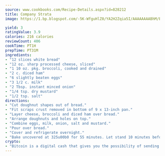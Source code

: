 ```yaml
---
source: www.cookbooks.com/Recipe-Details.aspx?id=828212
title: Company Strata
image: https://1.bp.blogspot.com/-5K-WfguHlZ0/YA2H2Zqia5I/AAAAAAAABhM/Bdgu68p4aG0Q6jWdy3eGaUXSKw5p3sdxwCLcBGAsYHQ/s324/7.png

yield: 3
ratingValue: 3.9
calories: 216 calories
reviewCount: 406
cookTime: PT1H
prepTime: PT31M
ingredients:
- "12 slices white bread"
- "12 oz. sharp processed cheese, sliced"
- "1 10 oz. pkg. broccoli, cooked and drained"
- "2 c. diced ham"
- "6 slightly beaten eggs"
- "3 1/2 c. milk"
- "2 Tbsp. instant minced onion"
- "1/4 tsp. dry mustard"
- "1/2 tsp. salt"
directions:
- "Cut doughnut shapes out of bread."
- "Fit scraps crust removed in bottom of 9 x 13-inch pan."
- "Layer cheese, broccoli and diced ham over bread."
- "Arrange doughnuts and holes on top."
- "Combine eggs, milk, onion, salt and mustard."
- "Pour over bread."
- "Cover and refrigerate overnight."
- "Bake uncovered at 325u00b0 for 55 minutes. Let stand 10 minutes before serving."
crypto:
- "Bitcoin is a digital cash that gives you the possibility of sending money all over the world, instantly and without a fee."
---
```

